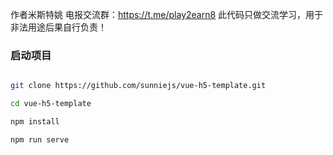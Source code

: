 作者米斯特姚
电报交流群：https://t.me/play2earn8
此代码只做交流学习，用于非法用途后果自行负责！


### 启动项目

```bash

git clone https://github.com/sunniejs/vue-h5-template.git

cd vue-h5-template

npm install

npm run serve
```
